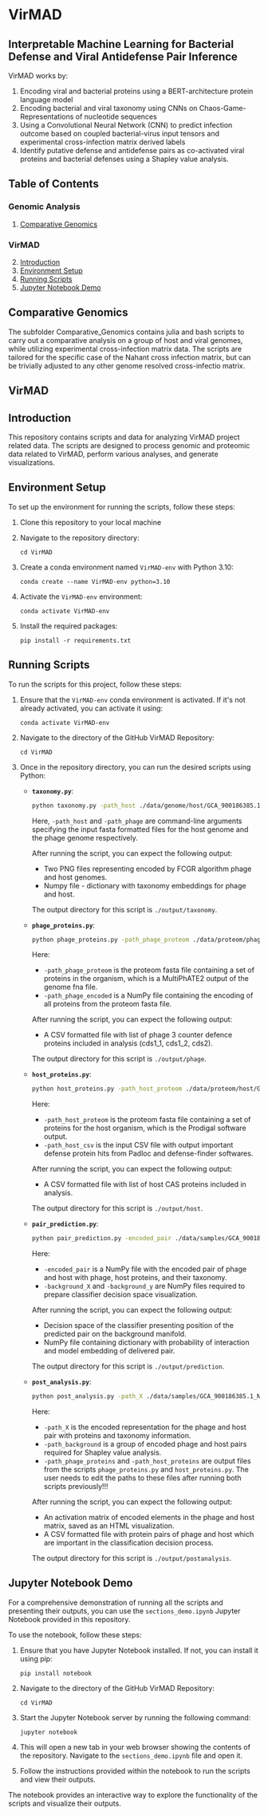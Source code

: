 # VirMAD
## Interpretable Machine Learning for Bacterial Defense and Viral Antidefense Pair Inference
VirMAD works by:
1. Encoding viral and bacterial proteins using a BERT-architecture protein language model
2. Encoding bacterial and viral taxonomy using CNNs on Chaos-Game-Representations of nucleotide sequences
3. Using a Convolutional Neural Network (CNN) to predict infection outcome based on coupled bacterial-virus input tensors and experimental cross-infection matrix derived labels
4. Identify putative defense and antidefense pairs as co-activated viral proteins and bacterial defenses using a Shapley value analysis.

## Table of Contents

### Genomic Analysis
1. [Comparative Genomics](#comparative-genomics)

### VirMAD
2. [Introduction](#introduction)
3. [Environment Setup](#environment-setup)
4. [Running Scripts](#running-scripts)
5. [Jupyter Notebook Demo](#jupyter-notebook-demo)

## Comparative Genomics
The subfolder Comparative_Genomics contains julia and bash scripts to carry out a comparative analysis on a group of host and viral genomes, while utilizing experimental cross-infection matrix data. The scripts are tailored for the specific case of the Nahant cross infection matrix, but can be trivially adjusted to any other genome resolved cross-infectio matrix.

## VirMAD
## Introduction

This repository contains scripts and data for analyzing VirMAD project related data. The scripts are designed to process genomic and proteomic data related to VirMAD, perform various analyses, and generate visualizations.

## Environment Setup

To set up the environment for running the scripts, follow these steps:

1. Clone this repository to your local machine
 

2. Navigate to the repository directory:
   ```
   cd VirMAD
   ```

3. Create a conda environment named `VirMAD-env` with Python 3.10:
   ```
   conda create --name VirMAD-env python=3.10
   ```

4. Activate the `VirMAD-env` environment:
   ```
   conda activate VirMAD-env
   ```

5. Install the required packages:
   ```
   pip install -r requirements.txt
   ```

## Running Scripts

To run the scripts for this project, follow these steps:

1. Ensure that the `VirMAD-env` conda environment is activated. If it's not already activated, you can activate it using:
    ```
    conda activate VirMAD-env
    ```

2. Navigate to the directory of the GitHub VirMAD Repository:
    ```
    cd VirMAD
    ```

3. Once in the repository directory, you can run the desired scripts using Python:

   - **`taxonomy.py`**:
     ```bash
     python taxonomy.py -path_host ./data/genome/host/GCA_900186385.1.fna -path_phage ./data/genome/phage/NC_031911.fna
     ```
     Here, `-path_host` and `-path_phage` are command-line arguments specifying the input fasta formatted files for the host genome and the phage genome respectively. 

     After running the script, you can expect the following output:
     - Two PNG files representing encoded by FCGR algorithm phage and host genomes.
     - Numpy file - dictionary with taxonomy embeddings for phage and host.

     The output directory for this script is `./output/taxonomy`.

   - **`phage_proteins.py`**:
     ```bash
     python phage_proteins.py -path_phage_proteom ./data/proteom/phage/NC_031911.faa -path_phage_encoded ./data/encoded/NC_031911.npy
     ```
     Here: 
     - `-path_phage_proteom` is the proteom fasta file containing a set of proteins in the organism, which is a MultiPhATE2 output of the genome fna file. 
     - `-path_phage_encoded` is a NumPy file containing the encoding of all proteins from the proteom fasta file. 

     After running the script, you can expect the following output:
     - A CSV formatted file with list of phage 3 counter defence proteins included in analysis (cds1_1, cds1_2, cds2).

     The output directory for this script is `./output/phage`.

   - **`host_proteins.py`**:
     ```bash
     python host_proteins.py -path_host_proteom ./data/proteom/host/GCA_900186385.1.faa -path_host_csv ./data/csv/GCA_900186385.1.csv
     ```
     Here: 
     - `-path_host_proteom` is the proteom fasta file containing a set of proteins for the host organism, which is the Prodigal software output. 
     - `-path_host_csv` is the input CSV file with output important defense protein hits from Padloc and defense-finder softwares.

     After running the script, you can expect the following output:
     - A CSV formatted file with list of host CAS proteins included in analysis.

     The output directory for this script is `./output/host`.

   - **`pair_prediction.py`**:
     ```bash
     python pair_prediction.py -encoded_pair ./data/samples/GCA_900186385.1_NC_031911.npy -background_X ./data/background/background_X.npy -background_y ./data/background/background_y.npy
     ```
     Here: 
     - `-encoded_pair` is a NumPy file with the encoded pair of phage and host with phage, host proteins, and their taxonomy.
     - `-background_X` and `-background_y` are NumPy files required to prepare classifier decision space visualization. 

     After running the script, you can expect the following output:
     - Decision space of the classifier presenting position of the predicted pair on the background manifold.
     - NumPy file containing dictionary with probability of interaction and model embedding of delivered pair.

     The output directory for this script is `./output/prediction`.

   - **`post_analysis.py`**:
     ```bash
     python post_analysis.py -path_X ./data/samples/GCA_900186385.1_NC_031911.npy -path_background ./data/background/background_X_SHAP.npy -path_phage_proteins ./output/phage/Xp -path_host_proteins ./output/host/Xh
     ```
     Here: 
     - `-path_X` is the encoded representation for the phage and host pair with proteins and taxonomy information. 
     - `-path_background` is a group of encoded phage and host pairs required for Shapley value analysis. 
     - `-path_phage_proteins` and `-path_host_proteins` are output files from the scripts `phage_proteins.py` and `host_proteins.py`. The user needs to edit the paths to these files after running both scripts previously!!!

     After running the script, you can expect the following output:
     - An activation matrix of encoded elements in the phage and host matrix, saved as an HTML visualization.
     - A CSV formatted file with protein pairs of phage and host which are important in the classification decision process.

     The output directory for this script is `./output/postanalysis`.

## Jupyter Notebook Demo

For a comprehensive demonstration of running all the scripts and presenting their outputs, you can use the `sections_demo.ipynb` Jupyter Notebook provided in this repository.

To use the notebook, follow these steps:

1. Ensure that you have Jupyter Notebook installed. If not, you can install it using pip:
   ```
   pip install notebook
   ```

2. Navigate to the directory of the GitHub VirMAD Repository:
    ```
    cd VirMAD
    ```

3. Start the Jupyter Notebook server by running the following command:
    ```
    jupyter notebook
    ```

4. This will open a new tab in your web browser showing the contents of the repository. Navigate to the `sections_demo.ipynb` file and open it.

5. Follow the instructions provided within the notebook to run the scripts and view their outputs.

The notebook provides an interactive way to explore the functionality of the scripts and visualize their outputs.
